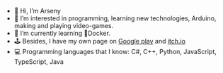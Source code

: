 - 👋 Hi, I’m Arseny
- 👀 I’m interested in programming, learning new technologies, Arduino, making and playing video-games.
- 🌱 I’m currently learning 🐋Docker.
- 🕹️ Besides, I have my own page on [Google play](https://play.google.com/store/apps/developer?id=arsuhinars) and [itch.io](https://arsuhinars.itch.io/)
- 💻 Programming languages that I know: C#, C++, Python, JavaScript, TypeScript, Java
